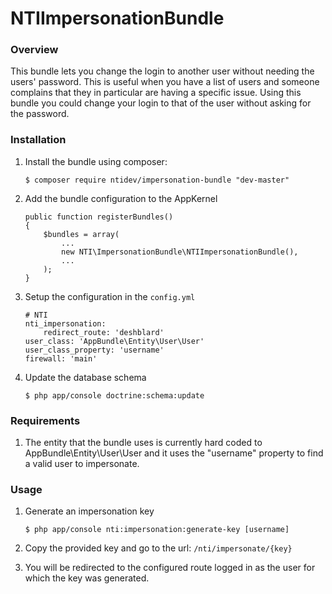 # NTIImpersonationBundle

### Overview

This bundle lets you change the login to another user without needing the users' password. This is useful when you have a list of users and someone complains that they in particular are having a specific issue. Using this bundle you could change your login to that of the user without asking for the password.

### Installation

1. Install the bundle using composer:

    ```
    $ composer require ntidev/impersonation-bundle "dev-master"
    ```

2. Add the bundle configuration to the AppKernel
    
    ```
    public function registerBundles()
    {
        $bundles = array(
            ...
            new NTI\ImpersonationBundle\NTIImpersonationBundle(),
            ...
        );
    }
    ```

3. Setup the configuration in the ``config.yml``
    
    ```
    # NTI
    nti_impersonation:
        redirect_route: 'deshblard'
	user_class: 'AppBundle\Entity\User\User'
	user_class_property: 'username'
	firewall: 'main'
    ```

4. Update the database schema
    
    ```
    $ php app/console doctrine:schema:update
    ```



### Requirements

1. The entity that the bundle uses is currently hard coded to AppBundle\Entity\User\User and it uses the "username" property to find a valid user to impersonate.


### Usage

1. Generate an impersonation key

    ```
    $ php app/console nti:impersonation:generate-key [username]
    ```

2. Copy the provided key and go to the url: `/nti/impersonate/{key}`

3. You will be redirected to the configured route logged in as the user for which the key was generated.
